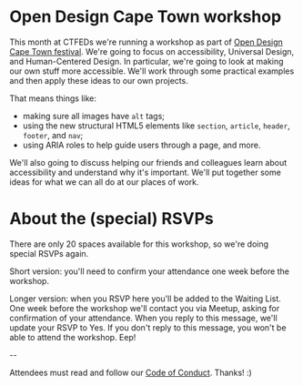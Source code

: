 # Open Design Cape Town workshop

This month at CTFEDs we're running a workshop as part of [Open Design Cape Town festival](http://opendesignct.com/). We're going to focus on accessibility, Universal Design, and Human-Centered Design. In particular, we're going to look at making our own stuff more accessible. We'll work through some practical examples and then apply these ideas to our own projects.

That means things like:

* making sure all images have `alt` tags;
* using the new structural HTML5 elements like `section`, `article`, `header`, `footer`, and `nav`;
* using ARIA roles to help guide users through a page, and more.

We'll also going to discuss helping our friends and colleagues learn about accessibility and understand why it's important. We'll put together some ideas for what we can all do at our places of work.

# About the (special) RSVPs

There are only 20 spaces available for this workshop, so we're doing special RSVPs again.

Short version: you'll need to confirm your attendance one week before the workshop.

Longer version: when you RSVP here you'll be added to the Waiting List. One week before the workshop we'll contact you via Meetup, asking for confirmation of your attendance. When you reply to this message, we'll update your RSVP to Yes. If you don't reply to this message, you won't be able to attend the workshop. Eep!

--

Attendees must read and follow our [Code of Conduct](http://ctfeds.org/code-of-conduct/). Thanks! :)

